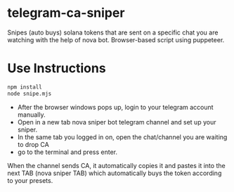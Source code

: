 # telegram-ca-sniper
Snipes (auto buys) solana tokens that are sent on a specific chat you are watching with the help of nova bot. Browser-based script using puppeteer.
# Use Instructions
```bash
npm install
node snipe.mjs
```
- After the browser windows pops up, login to your telegram account manually.
- Open in a new tab nova sniper bot telegram channel and set up your sniper.
- In the same tab you logged in on, open the chat/channel you are waiting to drop CA
- go to the terminal and press enter.

When the channel sends CA, it automatically copies it and pastes it into the next TAB (nova sniper TAB) which automatically buys the token according to your presets.
